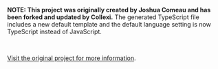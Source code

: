 **NOTE: This project was originally created by Joshua Comeau and has been forked and updated by Collexi.** The generated TypeScript file includes a new default template and the default language setting is now TypeScript instead of JavaScript.

<br />

[Visit the original project for more information](https://github.com/joshwcomeau/new-component).